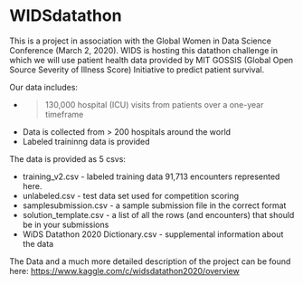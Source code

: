 # WIDSdatathon

This is a project in association with the Global Women in Data Science Conference (March 2, 2020). WIDS is hosting this datathon challenge in which we will use patient health data provided by MIT GOSSIS (Global Open Source Severity of Illness Score) Initiative to predict patient survival. 

Our data includes: 
* > 130,000 hospital (ICU) visits from patients over a one-year timeframe 
* Data is collected from > 200 hospitals around the world 
* Labeled traininng data is provided

The data is provided as 5 csvs: 
* training_v2.csv - labeled training data
  91,713 encounters represented here. 
* unlabeled.csv - test data set used for competition scoring 
* samplesubmission.csv - a sample submission file in the correct format
* solution_template.csv - a list of all the rows (and encounters) that should be in your submissions
* WiDS Datathon 2020 Dictionary.csv - supplemental information about the data

The Data and a much more detailed description of the project can be found here: 
https://www.kaggle.com/c/widsdatathon2020/overview
